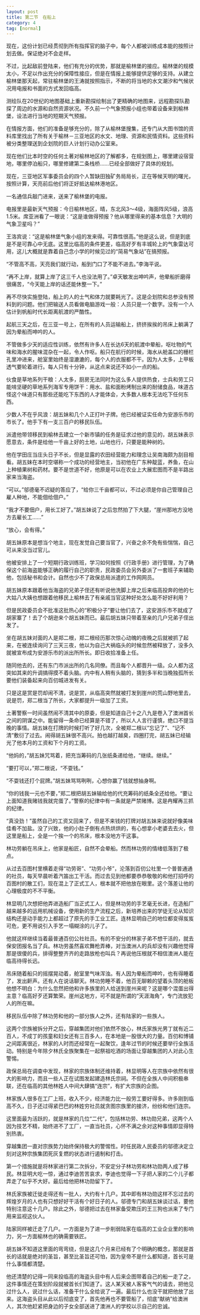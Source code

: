 ```yaml
---
layout: post
title: 第二节　在船上
category: 4
tag: [normal]
---
```


现在，这份计划已经贯彻到所有指挥官的脑子中，每个人都被训练成本能的按照计划去做。保证绝对不会走样。

不过，比起敌前登陆来，他们有充分的优势，那就是榆林堡的接应。榆林堡的规模太小，不足以作出充分的保障性接应，但是在情报上能够提供足够的支持。从建立榆林堡那天起，常驻榆林堡的王涛就按照指示，不断的将当地的水文潮汐和气候状况用电报和书面的方式发回临高。

测绘队在20世纪的地图基础上重新勘探绘制出了更精确的地图来，远程勘探队勘探了周边的水源和自然资源状况。不久前一个气象预报小组也带着设备来到榆林堡，设法进行当地的短期天气预报。

在情报方面，他们的准备是够充分的，除了从榆林堡搜集，还专门从大图书馆的资料库里找出了所有关于榆林－三亚地区的水文、地理、资源和民情资料。这些资料被分类整理送到企划院的巨人计划行动办公室来。

现在他们比本时空的任何土著对榆林地区的了解都多，在规划图上，哪里建设宿营地，哪里停泊船只，哪里修建第二条栈桥……已经全部做好了具体的规划。

现在，三亚地区军事委员会的四个人暂缺田独矿务局局长，正在等候天明的曙光，按照计算，天亮前后他们将正好抵达榆林港地区。

一名通信兵敲门进来，送来了榆林堡的电报。

电报里是最新天气预报：今日榆林地区，晴，东北风3～4级，海面阵风5级，浪高1.5米。席亚洲看了一眼说：“这是谁做得预报？他从哪里得来的基本信息？大明的气象卫星吗？”

王洛宾说：“这是榆林堡气象小组的发来得。可靠性很高。”他是这么说，但是到底是不是可靠心中无底。这里比临高的条件更差，临高好歹有丰城轮上的气象雷达可用，这儿大概就是靠着自己念小学的时候见过的“简易气象站”在搞预报。

“不管高不高，天亮我们就行动，船到门口了不能不进去。”李海平说。

“再不上岸，就算上岸了这三千人也没法用了。”卓天敏发出呻吟声，他晕船折磨得很痛苦，“今天能上岸的话还能休整一下。”

再不尽快实施登陆，船上的人的士气和体力就要耗光了。这是企划院和总参没有预料到的问题。他们把输送人员看做电脑游戏一般：人员只是一个数字。没有一个人估计到帆船时代长距离航渡的严酷性。

起航三天之后，在三亚一号上，在所有的人员运输船上，挤挤挨挨的吊床上躺满了因为晕船而呻吟的人。

不管做多少天的适应性训练，依然有许多人在长达6天的航渡中晕船，呕吐物的气味和海水的腥味混杂在一起，令人作呕。船只在航行的时候，海水从舱盖口的栅栏孔里冲进来，舱室里始终是湿漉漉的，每个人的衣服都不干。因为人太多，上甲板透气要轮着进行。每人只有十分钟，从这点来说还不如小一点的船。

伙食是草地系列干粮：人太多，厨房无法同时为这么多人提供热食，士兵和劳工只能啃坚硬的草地系列海军专用饼干：用水、盐和面粉烤制出来的耐储食品，味道古怪这个味道只有那些还能吃下东西的人才能体会，大多数人根本无法吃下任何东西。

少数人不在乎风浪：胡五妹和几个人正打叶子牌。他已经被证实任命为安游乐市的市长了。他手下有一支三百户的移民队伍。

派遣他带领移民到榆林去建立一个新市镇的任务是征求过他的意见的，胡五妹表示愿意去，条件是给他一千亩上好的土地，山地也行，只要是能种树的。

他在学田庄当庄头日子不长，但是显露的农田经营能力和理念让吴南海颇为刮目相看。胡五妹在本时空堪称一个成功的经营地主，当初他在广东种靛蓝，养鱼，在山上种植果树和药材。要不是世道不好，他原是可以在农业上大展宏图而不是半路出家来当海盗。

“可以。”邬德毫不迟疑的答应了，“给你三千亩都可以，不过必须是你自己管理自己雇人种地，不能佃给佃户。”

“我才不要佃户，用长工好了。”胡五妹说了之后忽然拍了下大腿，“崖州那地方没地方去雇长工……”

“放心，会有得。”

胡五妹原本是想当个地主，现在发觉自己要当官了，兴奋之余不免有些惴惴，自己可从来没当过官儿。

他被安排上了一个短期行政训练班，学习如何按照《行政手册》进行管理，为了确保这个前海盗能够正确的履行自己的职责，民政委员会另外委派了一套班子来辅助他，包括秘书和会计。自然也少不了政保总局派遣的工作网网员。

胡五妹原本跟着他当海盗的兄弟子侄还有听说他洗脚上岸之后来临高投奔的他的七大姑八大姨也想跟着他移民上榆林去了有亲戚当官这种好处怎么能不好好利用？

但是民政委员会不批准这批热心的“积极分子”要让他们去了，这安游乐市不就成了胡家寨了！去了个胡逊来个胡五妹而已。最后胡五妹只带着至亲的几户兄弟子侄出发了。

坐在胡五妹对面的人是郑二根，郑二根经历那次惊心动魄的夜晚之后就被抓了起来，在被连续询问了三天三夜，他以为自己大祸临头的时候忽然被释放了，没多久就被宣布成为安游乐市的派出所所长。即日收拾准备上任。

随同他去的，还有东门市派出所的几名同僚。而且每个人都晋升一级。众人都为这突如其来的升调搞得摸不着头脑。内中有人稍有头脑的，猜到多半和当晚独孤所长要他们装备起来向百仞城进发有关。

只是这是赏是罚却闹不清，说是赏，从临高突然就被打发到崖州的荒山野地里去，说是罚，郑二根当了所长，大家都提升一级加了工资。

土著警察一时间虽然闹不清其中的原委，但是知道自己十之八九是卷入了澳洲首长之间的阴谋之中。能留得一条命已经算是不错了，所以人人言行谨慎，绝口不提当晚的事情。胡五妹在打牌的时候打听了好几次，全被郑二根以“忘记了”、“记不清”敷衍了过去。闹得胡五妹很不高兴。拍也越打越臭，四圈打完，胡五妹已经输光了他本月的工资和下个月的工资。

“他妈的，”胡五妹咒骂着，把充当筹码的几张纸条递给他，“继续。继续。”

“要打可以，”郑二根说，“不耍钱。”

“不耍钱还打个屁牌。”胡五妹骂骂咧咧，心想你赢了钱就想抽身啊。

“你的钱我一元也不要，”郑二根把胡五妹输给他的代充筹码的纸条全还给他。“要让上面知道我赌钱我就完蛋了。”警察的纪律中有一条就是严禁赌博。这是冉耀再三抓的纪律。

“真没劲！”虽然自己的工资又回来了，但是不来钱的打牌对胡五妹来说就好像美味佳肴不加盐。没了兴致，他的小肚子倒有点热烘烘的，有心想拿小老婆去去火，但这里是船上，全是一个挨一个的吊床，根本没地方干这事。

林功劳躺在吊床上，他家是船匠，自然不会晕船。然而林功劳的情绪低落到了极点。

从过去百图村里横着走得“功劳哥”、“功劳小爷”，沦落到百仞公社里一个普普通通的社员，每天早晨听着汽笛出工干活。而过去见到他都要恭恭敬敬的和他打招呼的百图村的散工们，现在混上了正式工人，根本就不把他放在眼里。这个落差让他的心理极度的不不平衡。

林显明几次想把他弄进造船厂当正式工人，但是林功劳的手艺毫无长进，在造船厂越来越多的运用机械设备，使用新的生产流程之后，新培养出来的学徒无论从知识结构还是动手能力上都超过了原先的手工业工匠。连林显明自己的地位都变得岌岌可危，更不用说引入手艺一塌糊涂的儿子了。

他就这样继续当着最普通百仞公社社员。有的不安分的林家子弟不想干活的，就去保安团报名当了兵。林功劳虽然喜欢舞枪弄棒，对当澳洲人的兵却没有兴趣他觉得那是很傻的兵，排得整整齐齐的走路放枪也叫兵？再说他压根就不相信澳洲人能在临高待得长远。

吊床随着船只的摇摆晃动着，舱室里气味浑浊。有人因为晕船而呻吟，也有得睡着了，发出鼾声。还有人在说话聊天。林功劳睡不着，他百无聊赖的望着头顶的舱板他想不明白：为什么忽然把他和许多族里的人给送到崖州来呢？这是哪个混蛋出得主意？临高好歹还算繁荣。崖州这地方，可不就是所谓的“天涯海角”，专门流放犯人的所在嘛。

移民队伍中除了林功劳和他的一部分族人之外，还有陆家的一些族人。

这两个宗族被拆分开之后，穿越集团对他们依然不放心，林氏家族光男丁就有近二百人，不成丁的孩童和妇女还有三百多人，在本地是一股很大的力量。百仞和博铺之间距离很近，林家的人时而还经常在一起聚饮，逢年过节的时候还要举行全族活动。特别是今年除夕林氏全族聚集在一起祭祖吃酒的场面让穿越集团的人对此心生警惕。

政保总局在调查中发现，林家的宗族体制还维持着，林显明等人在宗族中依然有很大的影响力，而且一些人正在试图发起建造林氏宗祠。不但在全族人中间积极串联，还在临高的其他林姓人中间大肆搞“连宗”，有扩大宗族的企图。

林家族人很多在工厂上班，收入不少，经济能力比一般劳工要好得多。许多刚到临高不久，日子还过得紧巴巴的林姓穷社员就贪图宗族里的接济，纷纷和他们连宗。

这里面最为活跃的，就是林家的几位“二代”，包括林功劳、林功勋兄弟，这两个人因为技艺不精，始终进不了工厂，一直当社员，心怀不满之余对这种事情即显得特别热衷。

穿越集团一直对宗族势力始终保持极大的警惕性。时任民政人民委员的邬德决定立刻对这种宗族集团死灰复燃的状态进行遏制和打击。

第一个措施就是将林家进行第二次拆分，不安定分子林功劳和林功勋两人成了移民。林显明大吃一惊，通过李迪苦苦哀求，李迪也觉得一下子把人家的二个儿子都弄走了似乎不大好。最后给他把林功勋留下了。

林氏家族被迁徙走得还有一批人，大约有十几户。其中即有林功勋这样不忘过去的辉煌岁月的人也有只想好好干活有个好日子的人。邬德专门和胡五妹谈过话，要他特别注意这十几户。除此之外，邬德把过去在林家备受欺压的王三狗也派来了专门用来监视这伙人。

陆家同样被迁走了几户。一方面是为了进一步削弱陆家在临高的工业企业里的影响力，另一方面榆林也的确需要铁匠。

胡五妹不知道这里面的弯弯绕，但是这几个月来已经有了个明确的概念，那就是首长的话就是绝对的圣旨，甚至比圣旨还可怕，因为皇帝不是什么都知道，首长可是什么事情都清楚。

他还清楚的记得一同来投临高的海盗头目中有人后来企图带着自己的船一走了之，这件事情还在策划阶段就被首长们知道了。这人某天被人客客气气的请去，把他见过什么人，说过什么话，准备干什么全给说了一遍。最后什么也没干就把他放了出来。这海盗头目从此以后彻底变了，首先他再也不要管船了，彻底“献纳”给澳洲人，其次他赶紧把身边的子女全部送进了澳洲人的学校以示自己的忠诚。